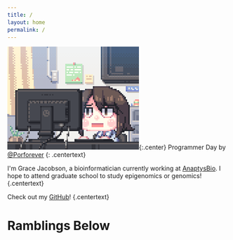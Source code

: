 ```yaml
---
title: /
layout: home
permalink: /
---
```

![Programmer_Day](/assets/Programmer_Day.gif){:.center}
Programmer Day by [@Porforever](https://www.deviantart.com/porforever/art/Programmer-Day-601013649)
{: .centertext}


I'm Grace Jacobson, a bioinformatician currently working at [AnaptysBio](https://www.anaptysbio.com/). I hope to attend graduate school to study epigenomics or genomics!
{.centertext}

Check out my [GitHub](https://github.com/gracejacobson)!
{.centertext}

# Ramblings Below